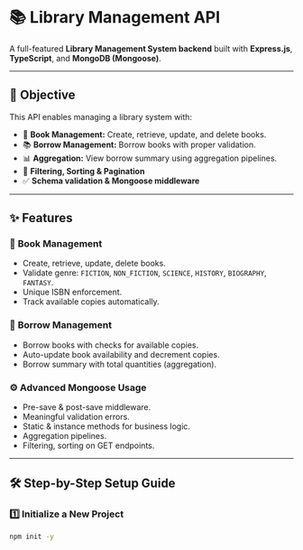# 📚 Library Management API

A full-featured **Library Management System backend** built with **Express.js**, **TypeScript**, and **MongoDB (Mongoose)**.

---

## 🚀 Objective

This API enables managing a library system with:

- 📖 **Book Management:** Create, retrieve, update, and delete books.
- 📚 **Borrow Management:** Borrow books with proper validation.
- 📊 **Aggregation:** View borrow summary using aggregation pipelines.
- 🔎 **Filtering, Sorting & Pagination**
- ✅ **Schema validation & Mongoose middleware**

---

## ✨ Features

### 📘 **Book Management**
- Create, retrieve, update, delete books.
- Validate genre: `FICTION`, `NON_FICTION`, `SCIENCE`, `HISTORY`, `BIOGRAPHY`, `FANTASY`.
- Unique ISBN enforcement.
- Track available copies automatically.

### 📕 **Borrow Management**
- Borrow books with checks for available copies.
- Auto-update book availability and decrement copies.
- Borrow summary with total quantities (aggregation).

### ⚙️ **Advanced Mongoose Usage**
- Pre-save & post-save middleware.
- Meaningful validation errors.
- Static & instance methods for business logic.
- Aggregation pipelines.
- Filtering, sorting on GET endpoints.

---

## 🛠️ **Step-by-Step Setup Guide**

### 1️⃣ **Initialize a New Project**
```bash
npm init -y
